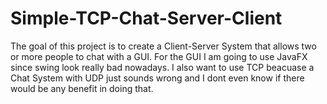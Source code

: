 # Simple-TCP-Chat-Server-Client
The goal of this project is to create a Client-Server System that allows two or more people to chat with a GUI.
For the GUI I am going to use JavaFX since swing look really bad nowadays. I also want to use TCP beacuase a Chat
System with UDP just sounds wrong and I dont even know if there would be any benefit in doing that.